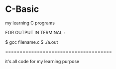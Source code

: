 # C-Basic
my learning C programs

FOR OUTPUT IN TERMINAL :

$ gcc filename.c
$ ./a.out

=====================================

it's all code for my learning purpose

